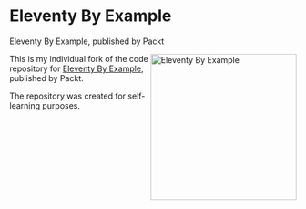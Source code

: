# Eleventy By Example			
Eleventy By Example, published by Packt

<a href="https://www.packtpub.com/product/eleventy-by-example/9781804610497"><img src="https://static.packt-cdn.com/products/9781804610497/cover/smaller" alt="Eleventy By Example" height="256px" align="right"></a>

This is my individual fork of the code repository for [Eleventy By Example](https://www.packtpub.com/product/eleventy-by-example/9781804610497), published by Packt.

The repository was created for self-learning purposes.
